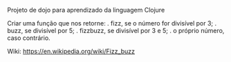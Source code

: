 Projeto de dojo para aprendizado da linguagem Clojure

Criar uma função que nos retorne:
    . fizz, se o número for divisível por 3;
    . buzz, se divisível por 5;
    . fizzbuzz, se divisível por 3 e 5;
    . o próprio número, caso contrário.


Wiki: https://en.wikipedia.org/wiki/Fizz_buzz